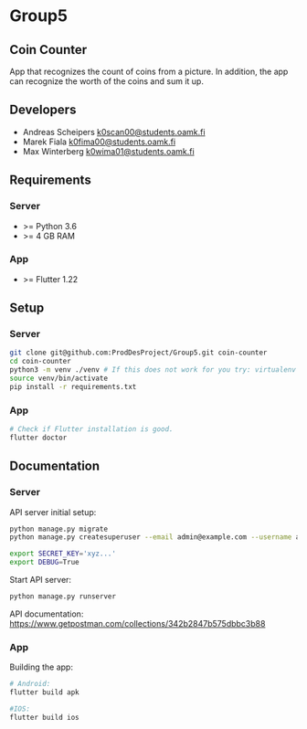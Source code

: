 # Group5
## Coin Counter
App that recognizes the count of coins from a picture.
In addition, the app can recognize the worth of the coins and sum it up.

## Developers
* Andreas Scheipers <k0scan00@students.oamk.fi>
* Marek Fiala <k0fima00@students.oamk.fi>
* Max Winterberg <k0wima01@students.oamk.fi>

## Requirements

### Server
* \>= Python 3.6
* \>= 4 GB RAM

### App
* \>= Flutter 1.22

## Setup

### Server
```bash
git clone git@github.com:ProdDesProject/Group5.git coin-counter
cd coin-counter
python3 -m venv ./venv # If this does not work for you try: virtualenv venv -p python3.7
source venv/bin/activate
pip install -r requirements.txt
```

### App

```bash
# Check if Flutter installation is good.
flutter doctor
```

## Documentation

### Server

API server initial setup:
```bash
python manage.py migrate
python manage.py createsuperuser --email admin@example.com --username admin

export SECRET_KEY='xyz...'
export DEBUG=True
```

Start API server:
```bash
python manage.py runserver
```

API documentation: https://www.getpostman.com/collections/342b2847b575dbbc3b88

### App

Building the app:
```bash
# Android:
flutter build apk

#IOS:
flutter build ios
```
